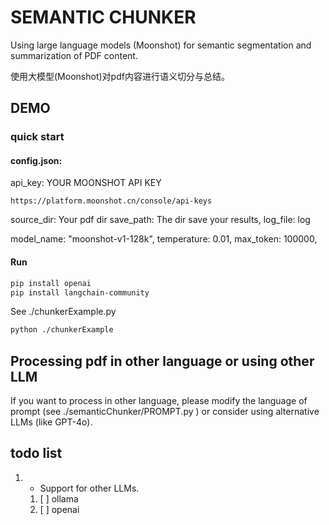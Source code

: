 # SEMANTIC CHUNKER

Using large language models (Moonshot) for semantic segmentation and summarization of PDF content.

使用大模型(Moonshot)对pdf内容进行语义切分与总结。

## DEMO

### quick start

#### config.json:
api_key: YOUR MOONSHOT API KEY

    https://platform.moonshot.cn/console/api-keys

source_dir: Your pdf dir
save_path: The dir save your results,
log_file: log

model_name: "moonshot-v1-128k",
temperature: 0.01,
max_token: 100000,

#### Run
```bash
pip install openai
pip install langchain-community
```

See ./chunkerExample.py

```bash
python ./chunkerExample
```

## Processing pdf in other language or using other LLM

If you want to process in other language, please modify the language of prompt (see ./semanticChunker/PROMPT.py ) or consider using alternative LLMs (like GPT-4o).

## todo list
1. - Support for other LLMs.
   1.  [ ] ollama
   2.  [ ] openai
